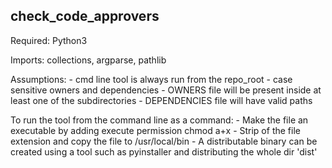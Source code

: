 check_code_approvers
---------------------


Required: Python3

Imports: collections, argparse, pathlib


Assumptions:
    - cmd line tool is always run from the repo_root
    - case sensitive owners and dependencies
    - OWNERS file will be present inside
        at least one of the subdirectories
    - DEPENDENCIES file will have valid paths

To run the tool from the command line as a command:
    - Make the file an executable by adding execute permission
        chmod a+x
    - Strip of the file extension and copy the file to /usr/local/bin
    - A distributable binary can be created using a tool
        such as pyinstaller and distributing the whole dir 'dist'
